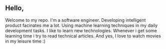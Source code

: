 ## Hello,
Welcome to my repo. I'm a software engineer. Developing intelligent product facinates me a lot. Using machine learning techniques in my daily development tasks. I like to learn new technologies. Whenever i get some learning time i try to read technical articles. And yes, I love to watch movies in my leisure time :) 
